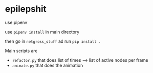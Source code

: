 # epilepshit

use pipenv

use ``pipenv install`` in main directory

then go in ``netgross_stuff`` ad run ``pip install .``

Main scripts are
 - ``refactor.py`` that does list of times --> list of active nodes per frame 
 - ``animate.py`` that does the animation
